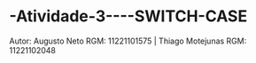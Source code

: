 # -Atividade-3----SWITCH-CASE
Autor: Augusto Neto RGM: 11221101575 | Thiago Motejunas RGM: 11221102048
